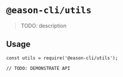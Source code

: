 # `@eason-cli/utils`

> TODO: description

## Usage

```
const utils = require('@eason-cli/utils');

// TODO: DEMONSTRATE API
```

